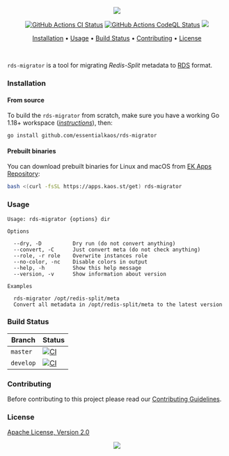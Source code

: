 <p align="center"><a href="#readme"><img src="https://gh.kaos.st/rds-migrator.svg"/></a></p>

<p align="center">
  <a href="https://kaos.sh/w/rds-migrator/ci"><img src="https://kaos.sh/w/rds-migrator/ci.svg" alt="GitHub Actions CI Status" /></a>
  <a href="https://kaos.sh/w/rds-migrator/codeql"><img src="https://kaos.sh/w/rds-migrator/codeql.svg" alt="GitHub Actions CodeQL Status" /></a>
  <a href="#license"><img src="https://gh.kaos.st/apache2.svg"></a>
</p>

<p align="center"><a href="#installation">Installation</a> • <a href="#usage">Usage</a> • <a href="#build-status">Build Status</a> • <a href="#contributing">Contributing</a> • <a href="#license">License</a></p>

<br/>

`rds-migrator` is a tool for migrating _Redis-Split_ metadata to [RDS](https://kaos.sh/rds) format.

### Installation

#### From source

To build the `rds-migrator` from scratch, make sure you have a working Go 1.18+ workspace (_[instructions](https://go.dev/doc/install)_), then:

```
go install github.com/essentialkaos/rds-migrator
```

#### Prebuilt binaries

You can download prebuilt binaries for Linux and macOS from [EK Apps Repository](https://apps.kaos.st/rds-migrator/latest):

```bash
bash <(curl -fsSL https://apps.kaos.st/get) rds-migrator
```

### Usage

```
Usage: rds-migrator {options} dir

Options

  --dry, -D          Dry run (do not convert anything)
  --convert, -C      Just convert meta (do not check anything)
  --role, -r role    Overwrite instances role
  --no-color, -nc    Disable colors in output
  --help, -h         Show this help message
  --version, -v      Show information about version

Examples

  rds-migrator /opt/redis-split/meta
  Convert all metadata in /opt/redis-split/meta to the latest version
```

### Build Status

| Branch | Status |
|--------|----------|
| `master` | [![CI](https://kaos.sh/w/rds-migrator/ci.svg?branch=master)](https://kaos.sh/w/rds-migrator/ci?query=branch:master) |
| `develop` | [![CI](https://kaos.sh/w/rds-migrator/ci.svg?branch=develop)](https://kaos.sh/w/rds-migrator/ci?query=branch:develop) |

### Contributing

Before contributing to this project please read our [Contributing Guidelines](https://github.com/essentialkaos/contributing-guidelines#contributing-guidelines).

### License

[Apache License, Version 2.0](http://www.apache.org/licenses/LICENSE-2.0)

<p align="center"><a href="https://essentialkaos.com"><img src="https://gh.kaos.st/ekgh.svg"/></a></p>

